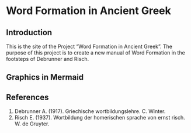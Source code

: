 # Word Formation in Ancient Greek

## Introduction

This is the site of the Project “Word Formation in Ancient Greek”.
The purpose of this project is to create a new manual of Word Formation in the footsteps of Debrunner and Risch.

## Graphics in Mermaid





## References

1. Debrunner A. (1917). Griechische wortbildungslehre. C. Winter.
1. Risch E. (1937). Wortbildung der homerischen sprache von ernst risch. W. de Gruyter. 
